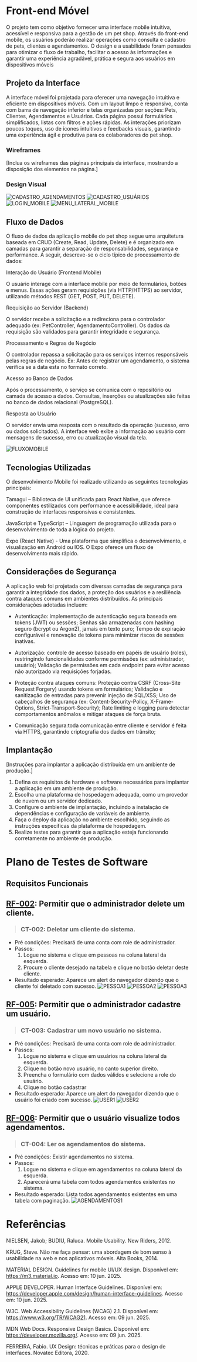 # Front-end Móvel

O projeto tem como objetivo fornecer uma interface mobile intuitiva, acessível e responsiva para a gestão de um pet shop. Através do front-end mobile, os usuários poderão realizar operações como consulta e cadastro de pets, clientes e agendamentos. O design e a usabilidade foram pensados para otimizar o fluxo de trabalho, facilitar o acesso às informações e garantir uma experiência agradável, prática e segura aos usuários em dispositivos móveis

## Projeto da Interface
A interface móvel foi projetada para oferecer uma navegação intuitiva e eficiente em dispositivos móveis. Com um layout limpo e responsivo, conta com barra de navegação inferior e telas organizadas por seções: Pets, Clientes, Agendamentos e Usuários. Cada página possui formulários simplificados, listas com filtros e ações rápidas. As interações priorizam poucos toques, uso de ícones intuitivos e feedbacks visuais, garantindo uma experiência ágil e produtiva para os colaboradores do pet shop.

### Wireframes

[Inclua os wireframes das páginas principais da interface, mostrando a disposição dos elementos na página.]

### Design Visual

![CADASTRO_AGENDAMENTOS](img/CADASTRO_AGENDAMENTOS1.png)
![CADASTRO_USUÁRIOS](img/CADASTRO_USUÁRIOS1.png)
![LOGIN_MOBILE](img/TELA_LOGIN_MOBILE.png)
![MENU_LATERAL_MOBILE](img/MENU_LATERAL_MOBILE.png)

## Fluxo de Dados

O fluxo de dados da aplicação mobile do pet shop segue uma arquitetura baseada em CRUD (Create, Read, Update, Delete) e é organizado em camadas para garantir a separação de responsabilidades, segurança e performance. A seguir, descreve-se o ciclo típico de processamento de dados:

Interação do Usuário (Frontend Mobile)

O usuário interage com a interface mobile por meio de formulários, botões e menus. Essas ações geram requisições (via HTTP/HTTPS) ao servidor, utilizando métodos REST (GET, POST, PUT, DELETE).

Requisição ao Servidor (Backend)

O servidor recebe a solicitação e a redireciona para o controlador adequado (ex: PetController, AgendamentoController). Os dados da requisição são validados para garantir integridade e segurança.

Processamento e Regras de Negócio

O controlador repassa a solicitação para os serviços internos responsáveis pelas regras de negócio. Ex: Antes de registrar um agendamento, o sistema verifica se a data esta no formato correto.

Acesso ao Banco de Dados

Após o processamento, o serviço se comunica com o repositório ou camada de acesso a dados. Consultas, inserções ou atualizações são feitas no banco de dados relacional (PostgreSQL).

Resposta ao Usuário

O servidor envia uma resposta com o resultado da operação (sucesso, erro ou dados solicitados). A interface web exibe a informação ao usuário com mensagens de sucesso, erro ou atualização visual da tela.

![FLUXOMOBILE](img/Fluxomobile.png)


## Tecnologias Utilizadas
O desenvolvimento Mobile foi realizado utilizando as seguintes tecnologias principais:

Tamagui – Biblioteca de UI unificada para React Native, que oferece componentes estilizados com performance e acessibilidade, ideal para construção de interfaces responsivas e consistentes.

JavaScript e TypeScript – Linguagem de programação utilizada para o desenvolvimento de toda a lógica do projeto.

Expo (React Native) - Uma plataforma que simplifica o desenvolvimento, e visualização em Android ou IOS. O Expo oferece um fluxo de desenvolvimento mais rápido.
## Considerações de Segurança

A aplicação web foi projetada com diversas camadas de segurança para garantir a integridade dos dados, a proteção dos usuários e a resiliência contra ataques comuns em ambientes distribuídos. As principais considerações adotadas incluem:

- Autenticação: implementação de autenticação segura baseada em tokens (JWT) ou sessões; Senhas são armazenadas com hashing seguro (bcrypt ou Argon2), jamais em texto puro; Tempo de expiração configurável e renovação de tokens para minimizar riscos de sessões inativas.

- Autorização: controle de acesso baseado em papéis de usuário (roles), restringindo funcionalidades conforme permissões (ex: administrador, usuário); Validação de permissões em cada endpoint para evitar acesso não autorizado via requisições forjadas.

 - Proteção contra ataques comuns: Proteção contra CSRF (Cross-Site Request Forgery) usando tokens em formulários; Validação e sanitização de entradas para prevenir injeção de SQL/XSS; Uso de cabeçalhos de segurança (ex: Content-Security-Policy, X-Frame-Options, Strict-Transport-Security); Rate limiting e logging para detectar comportamentos anômalos e mitigar ataques de força bruta.

- Comunicação segura:toda comunicação entre cliente e servidor é feita via HTTPS, garantindo criptografia dos dados em trânsito;


## Implantação

[Instruções para implantar a aplicação distribuída em um ambiente de produção.]

1. Defina os requisitos de hardware e software necessários para implantar a aplicação em um ambiente de produção.
2. Escolha uma plataforma de hospedagem adequada, como um provedor de nuvem ou um servidor dedicado.
3. Configure o ambiente de implantação, incluindo a instalação de dependências e configuração de variáveis de ambiente.
4. Faça o deploy da aplicação no ambiente escolhido, seguindo as instruções específicas da plataforma de hospedagem.
5. Realize testes para garantir que a aplicação esteja funcionando corretamente no ambiente de produção.

# Plano de Testes de Software

## Requisitos Funcionais


## [RF-002](./contexto.md#rf-002): Permitir que o administrador delete um cliente.
> ### CT-002: Deletar um cliente do sistema.
- Pré condições: Precisará de uma conta com role de administrador.
- Passos:
  1. Logue no sistema e clique em pessoas na coluna lateral da esquerda.
  2. Procure o cliente desejado na tabela e clique no botão deletar deste cliente.
- Resultado esperado: Aparece um alert do navegador dizendo que o cliente foi deletado com sucesso.
![PESSOA1](img/PESSOAS_MOBILE1.png)
![PESSOA2](img/PESSOAS_MOBILE2.png)
![PESSOA3](img/PESSOAS_MOBILE3.png)


## [RF-005](./contexto.md#rf-005): Permitir que o administrador cadastre um usuário.
> ### CT-003: Cadastrar um novo usuário no sistema.
- Pré condições: Precisará de uma conta com role de administrador.
- Passos:
  1. Logue no sistema e clique em usuários na coluna lateral da esquerda.
  2. Clique no botão novo usuário, no canto superior direito.
  3. Preencha o formulário com dados válidos e selecione a role do usuário.
  4. Clique no botão cadastrar
- Resultado esperado: Aparece um alert do navegador dizendo que o usuário foi criado com sucesso.
![USER1](img/USER_MOBILE1.png)
![USER2](img/USER_MOBILE2.png)

## [RF-006](./contexto.md#rf-006): Permitir que o usuário visualize todos agendamentos.
> ### CT-004: Ler os agendamentos do sistema.
- Pré condições: Existir agendamentos no sistema.
- Passos:
  1. Logue no sistema e clique em agendamentos na coluna lateral da esquerda.
  2. Aparecerá uma tabela com todos agendamentos existentes no sistema.
- Resultado esperado: Lista todos agendamentos existentes em uma tabela com paginação.
![AGENDAMENTOS1](img/AGENDAMENTO_MOBILE1.png)


# Referências
NIELSEN, Jakob; BUDIU, Raluca. Mobile Usability. New Riders, 2012.

KRUG, Steve. Não me faça pensar: uma abordagem de bom senso à usabilidade na web e nos aplicativos móveis. Alta Books, 2014.

MATERIAL DESIGN. Guidelines for mobile UI/UX design. Disponível em: https://m3.material.io. Acesso em: 10 jun. 2025.

APPLE DEVELOPER. Human Interface Guidelines. Disponível em: https://developer.apple.com/design/human-interface-guidelines. Acesso em: 10 jun. 2025.

W3C. Web Accessibility Guidelines (WCAG) 2.1. Disponível em: https://www.w3.org/TR/WCAG21. Acesso em: 09 jun. 2025.

MDN Web Docs. Responsive Design Basics. Disponível em: https://developer.mozilla.org/. Acesso em: 09 jun. 2025.

FERREIRA, Fabio. UX Design: técnicas e práticas para o design de interfaces. Novatec Editora, 2020.



